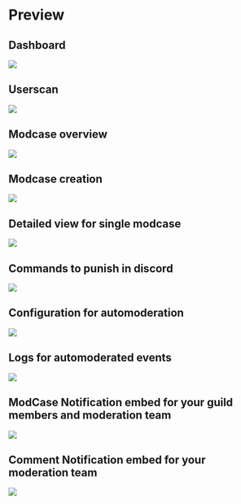 # Preview

## Dashboard

<img src="dashboard.png"/>

## Userscan

<img src="userscan.png"/>

## Modcase overview

<img src="modcases.png"/>

## Modcase creation

<img src="modcasecreate.png"/>

## Detailed view for single modcase

<img src="modcase.png"/>

## Commands to punish in discord

<img src="mute_command.png"/>

## Configuration for automoderation

<img src="automoderationconfig.png"/>

## Logs for automoderated events

<img src="automoderations.png"/>

## ModCase Notification embed for your guild members and moderation team

<img src="embed.png"/>

## Comment Notification embed for your moderation team

<img src="comments.png"/>
